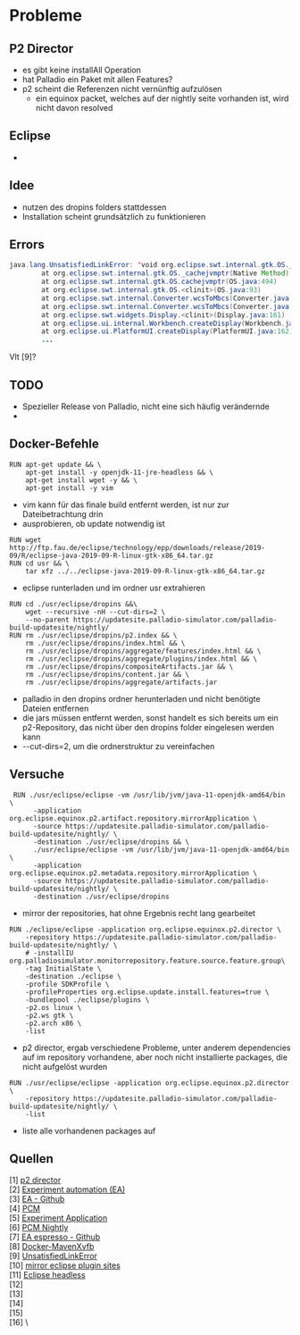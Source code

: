 # Probleme
## P2 Director
- es gibt keine installAll Operation
- hat Palladio ein Paket mit allen Features?
- p2 scheint die Referenzen nicht vernünftig aufzulösen
    - ein equinox packet, welches auf der nightly seite vorhanden ist, wird nicht davon resolved
## Eclipse
- 
## Idee
- nutzen des dropins folders stattdessen
- Installation scheint grundsätzlich zu funktionieren

## Errors
```java
java.lang.UnsatisfiedLinkError: 'void org.eclipse.swt.internal.gtk.OS._cachejvmptr()'
        at org.eclipse.swt.internal.gtk.OS._cachejvmptr(Native Method)
        at org.eclipse.swt.internal.gtk.OS.cachejvmptr(OS.java:494)
        at org.eclipse.swt.internal.gtk.OS.<clinit>(OS.java:93)
        at org.eclipse.swt.internal.Converter.wcsToMbcs(Converter.java:209)
        at org.eclipse.swt.internal.Converter.wcsToMbcs(Converter.java:155)
        at org.eclipse.swt.widgets.Display.<clinit>(Display.java:161)
        at org.eclipse.ui.internal.Workbench.createDisplay(Workbench.java:735)
        at org.eclipse.ui.PlatformUI.createDisplay(PlatformUI.java:162)
        ...
```
Vlt [9]?

## TODO
- Spezieller Release von Palladio, nicht eine sich häufig verändernde
- 

## Docker-Befehle
```docker
RUN apt-get update && \ 
    apt-get install -y openjdk-11-jre-headless && \
    apt-get install wget -y && \
    apt-get install -y vim
```
- vim kann für das finale build entfernt werden, ist nur zur Dateibetrachtung drin
- ausprobieren, ob update notwendig ist

```docker
RUN wget http://ftp.fau.de/eclipse/technology/epp/downloads/release/2019-09/R/eclipse-java-2019-09-R-linux-gtk-x86_64.tar.gz
RUN cd usr && \
    tar xfz ../../eclipse-java-2019-09-R-linux-gtk-x86_64.tar.gz
```
- eclipse runterladen und im ordner usr extrahieren

```docker
RUN cd ./usr/eclipse/dropins &&\
    wget --recursive -nH --cut-dirs=2 \
    --no-parent https://updatesite.palladio-simulator.com/palladio-build-updatesite/nightly/
RUN rm ./usr/eclipse/dropins/p2.index && \
    rm ./usr/eclipse/dropins/index.html && \
    rm ./usr/eclipse/dropins/aggregate/features/index.html && \
    rm ./usr/eclipse/dropins/aggregate/plugins/index.html && \
    rm ./usr/eclipse/dropins/compositeArtifacts.jar && \
    rm ./usr/eclipse/dropins/content.jar && \
    rm ./usr/eclipse/dropins/aggregate/artifacts.jar
```
- palladio in den dropins ordner herunterladen und nicht benötigte Dateien entfernen
- die jars müssen entfernt werden, sonst handelt es sich bereits um ein p2-Repository, das nicht über den dropins folder eingelesen werden kann
- --cut-dirs=2, um die ordnerstruktur zu vereinfachen


## Versuche
```docker
 RUN ./usr/eclipse/eclipse -vm /usr/lib/jvm/java-11-openjdk-amd64/bin \
      -application org.eclipse.equinox.p2.artifact.repository.mirrorApplication \
      -source https://updatesite.palladio-simulator.com/palladio-build-updatesite/nightly/ \
      -destination ./usr/eclipse/dropins && \
      ./usr/eclipse/eclipse -vm /usr/lib/jvm/java-11-openjdk-amd64/bin \
      -application org.eclipse.equinox.p2.metadata.repository.mirrorApplication \
      -source https://updatesite.palladio-simulator.com/palladio-build-updatesite/nightly/ \
      -destination ./usr/eclipse/dropins
```
- mirror der repositories, hat ohne Ergebnis recht lang gearbeitet

```docker
RUN ./eclipse/eclipse -application org.eclipse.equinox.p2.director \
    -repository https://updatesite.palladio-simulator.com/palladio-build-updatesite/nightly/ \
    # -installIU org.palladiosimulator.monitorrepository.feature.source.feature.group\
    -tag InitialState \
    -destination ./eclipse \
    -profile SDKProfile \
    -profileProperties org.eclipse.update.install.features=true \
    -bundlepool ./eclipse/plugins \
    -p2.os linux \
    -p2.ws gtk \
    -p2.arch x86 \
    -list
```
- p2 director, ergab verschiedene Probleme, unter anderem dependencies auf im repository vorhandene, aber noch nicht installierte packages, die nicht aufgelöst wurden

```docker
RUN ./usr/eclipse/eclipse -application org.eclipse.equinox.p2.director \
    -repository https://updatesite.palladio-simulator.com/palladio-build-updatesite/nightly/ \
    -list
```
- liste alle vorhandenen packages auf

## Quellen
[1] [p2 director](https://help.eclipse.org/kepler/index.jsp?topic=/org.eclipse.platform.doc.isv/guide/p2_director.html)\
[2] [Experiment automation (EA)](https://sdqweb.ipd.kit.edu/wiki/Palladio_Experiment_Automation)\
[3] [EA - Github](https://github.com/PalladioSimulator/Palladio-Addons-ExperimentAutomation)\
[4] [PCM](https://github.com/PalladioSimulator/Palladio-Bench-Product/blob/master/products/org.palladiosimulator.product/org.palladiosimulator.palladiobench.product)\
[5] [Experiment Application](https://github.com/PalladioSimulator/Palladio-Addons-ExperimentAutomation/blob/master/bundles/org.palladiosimulator.experimentautomation.application/src/org/palladiosimulator/experimentautomation/application/ExperimentApplication.java)\
[6] [PCM Nightly](https://updatesite.palladio-simulator.com/palladio-build-updatesite/nightly/)\
[7] [EA espresso - Github](https://github.com/PalladioSimulator/Palladio-Addons-ExperimentAutomation/tree/master/bundles/org.palladiosimulator.experimentautomation.examples.espresso)\
[8] [Docker-MavenXvfb](https://github.com/kit-sdq/Docker-MavenXvfb)\
[9] [UnsatisfiedLinkError](https://bugs.eclipse.org/bugs/show_bug.cgi?id=549244)\
[10] [mirror eclipse plugin sites](https://stackoverflow.com/questions/1371176/downloading-eclipse-plug-in-update-sites-for-offline-installation)\
[11] [Eclipse headless](https://gnu-mcu-eclipse.github.io/advanced/headless-builds/)\
[12] []()\
[13] []()\
[14] []()\
[15] []()\
[16] []()\